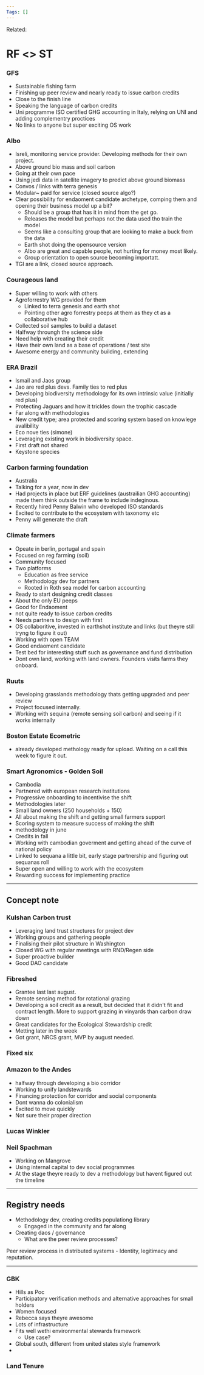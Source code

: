 ```yaml
---
Tags: []
---
```

Related: 
# RF <> ST

### GFS 
- Sustainable fishing farm
- Finishing up peer review and nearly ready to issue carbon credits
- Close to the finish line
- Speaking the language of carbon credits 
- Uni programme ISO certified GHG accounting in Italy, relying on UNI and adding complementry proctices
- No links to anyone but super exciting OS work

### Albo
- Isreli, monitoring service provider. Developing methods for their own project.
- Above ground bio mass and soil carbon
- Going at their own pace
- Using jedi data in satellite imagery to predict above ground biomass
- Convos / links with terra genesis
- Modular~ paid for service (closed source algo?)
- Clear possibility for endaoment candidate archetype, comping them and opening their business model up a bit?
	- Should be a group that has it in mind from the get go. 
	- Releases the model but perhaps not the data used tho train the model
	- Seems like a consulting group that are looking to make a buck from the data
	- Earth shot doing the opensource version
	- Albo are great and capable people, not hurting for money most likely.
	- Group orientation to open source becoming importatt.
- TGI are a link, closed source approach.

### Courageous land
- Super willing to work with others 
- Agroforrestry WG provided for them
	- Linked to terra genesis and earth shot
	- Pointing other agro forrestry peeps at them as they ct as a collaborative hub
- Collected soil samples to build a dataset
- Halfway throungh the science side
- Need help with creating their credit
- Have their own land as a base of operations / test site
- Awesome energy and community building, extending 


### ERA Brazil
- Ismail and Jaos group
- Jao are red plus devs. Family ties to red plus
- Developing biodiversity methodology for its own intrinsic value (initially red plus)
- Protecting Jaguars and how it trickles down the trophic cascade
- Far along with methodologies
- New credit type; area protected and scoring system based on knowlege avalibility
- Eco nove ties (simone)
- Leveraging existing work in biodiversity space.
- First draft not shared
- Keystone species

### Carbon farming foundation
- Australia
- Talking for a year, now in dev
- Had projects in place but ERF guidelines (austrailian GHG accounting) made them think outside the frame to include indeginous. 
- Recently hired Penny Balwin who developed ISO standards
- Excited to contribute to the ecosystem with taxonomy etc
- Penny will generate the draft

### Climate farmers
- Opeate in berlin, portugal and spain
- Focused on reg farming (soil)
- Community focused
- Two platforms
	- Education as free service
	- Methodology dev for partners
	- Rooted in Roth sea model for carbon accounting
- Ready to start designing credit classes
- About the only EU peeps
- Good for Endaoment
-  not quite ready to issue carbon credits
- Needs partners to design with first
- OS collaboritive, invested in earthshot institute and links (but theyre still tryng to figure it out)
- Working with open TEAM
- Good endaoment candidate
- Test bed for interesting stuff such as governance and fund distribution
- Dont own land, working with land owners. Founders visits farms they onboard.

### Ruuts
- Developing grasslands methodology thats getting upgraded and peer review
- Project focused internally.
- Working with sequina (remote sensing soil carbon) and seeing if it works internally


### Boston Estate Ecometric
- already developed methology ready for upload. Waiting on a call this week to figure it out. 

### Smart Agronomics - Golden Soil
- Cambodia
- Partnered with european research institutions 
- Progressive onboarding to incentivise the shift
- Methodologies later
- Small land owners (250 households + 150)
- All about making the shift and getting small farmers support
- Scoring system to measure success of making the shift
- methodology in june
- Credits in fall
- Working with cambodian goverment and getting ahead of the curve of national policy
- Linked to sequana a little bit, early stage partnership and figuring out sequanas roll
- Super open and willing to work with the ecosystem
- Rewarding success for implementing practice


---
## Concept note

### Kulshan Carbon trust
- Leveraging land trust structures for project dev
- Working groups and gathering people 
- Finalising their pilot structure in Washington
- Closed WG with regular meetings with RND/Regen side
- Super proactive builder
- Good DAO candidate

### Fibreshed
- Grantee last last august.
- Remote sensing method for rotational grazing
- Developing a soil credit as a result, but decided that it didn't fit and contract length. More to support grazing in vinyards than carbon draw down
- Great candidates for the Ecological Stewardship credit
- Metting later in the week
- Got grant, NRCS grant, MVP by august needed.

### Fixed six

### Amazon to the Andes
- halfway through developing a bio corridor
- Working to unify landstewards
- Financing protection for corridor and social components
- Dont wanna do colonialism 
- Excited to move quickly
- Not sure their proper direction

### Lucas Winkler

### Neil Spachman
- Working on Mangrove
- Using internal capital to dev social programmes
- At the stage theyre ready to dev a methodology but havent figured out the timeline

---- 

## Registry needs

- Methodology dev, creating credits populationg library
	- Engaged in the community and far along
- Creating daos / governance
	- What are the peer review processes? 

Peer review process in distributed systems - Identity, legitimacy and reputation.

---
### GBK 
- Hills as Poc
- Participatory verification methods and alternative approaches for small holders
- Women focused
- Rebecca says theyre awesome
- Lots of infrastructure
- Fits well wethi environmental stewards framework
	- Use case?
- Global south, different from united states style framework
- 

### Land Tenure